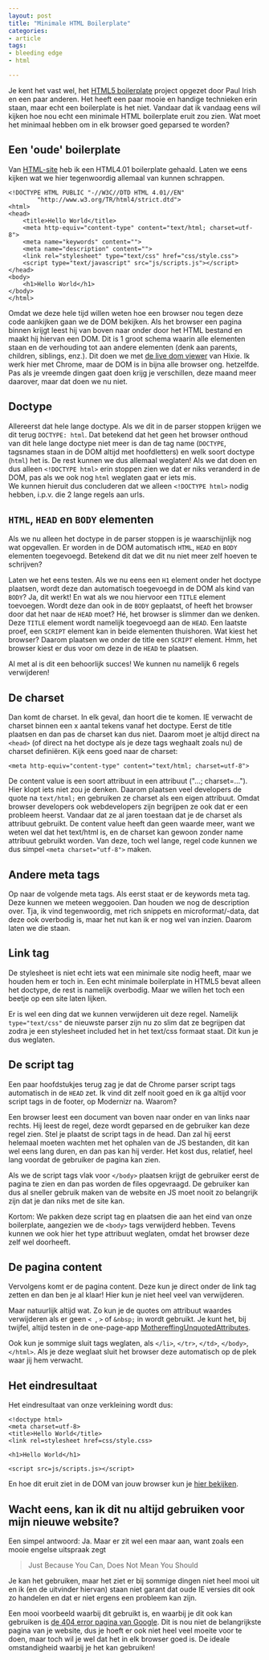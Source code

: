 ```yaml
---
layout: post
title: "Minimale HTML Boilerplate"
categories:
- article
tags:
- bleeding edge
- html

---
```

Je kent het vast wel, het [HTML5 boilerplate](http://html5boilerplate.com/)
project opgezet door Paul Irish en een paar anderen. Het heeft een paar mooie
en handige technieken erin staan, maar echt een boilerplate is het niet.
Vandaar dat ik vandaag eens wil kijken hoe nou echt een minimale HTML
boilerplate eruit zou zien. Wat moet het minimaal hebben om in elk browser
goed geparsed te worden?

## Een 'oude' boilerplate

Van [HTML-site](http://html-site.nl/) heb ik een HTML4.01 boilerplate gehaald.
Laten we eens kijken wat we hier tegenwoordig allemaal van kunnen schrappen.

    <!DOCTYPE HTML PUBLIC "-//W3C//DTD HTML 4.01//EN"
            "http://www.w3.org/TR/html4/strict.dtd">
    <html>
    <head>
        <title>Hello World</title>
        <meta http-equiv="content-type" content="text/html; charset=utf-8">
        <meta name="keywords" content="">
        <meta name="description" content="">
        <link rel="stylesheet" type="text/css" href="css/style.css">
        <script type="text/javascript" src="js/scripts.js"></script>
    </head>
    <body>
        <h1>Hello World</h1>
    </body>
    </html>

Omdat we deze hele tijd willen weten hoe een browser nou tegen deze code
aankijken gaan we de DOM bekijken. Als het browser een pagina binnen krijgt
leest hij van boven naar onder door het HTML bestand en maakt hij hiervan een
DOM. Dit is 1 groot schema waarin alle elementen staan en de verhouding tot
aan andere elementen (denk aan parents, children, siblings, enz.). Dit doen we
met [de live dom viewer](http://software.hixie.ch/utilities/js/live-dom-viewer/)
van Hixie. Ik werk hier met Chrome, maar de DOM is in bijna alle browser ong.
hetzelfde. Pas als je vreemde dingen gaat doen krijg je verschillen, deze
maand meer daarover, maar dat doen we nu niet.

## Doctype

Allereerst dat hele lange doctype. Als we dit in de parser stoppen krijgen we
dit terug `DOCTYPE: html`. Dat betekend dat het geen het browser onthoud van
dit hele lange doctype niet meer is dan de tag name (`DOCTYPE`, tagsnames
staan in de DOM altijd met hoofdletters) en welk soort doctype (`html`) het
is. De rest kunnen we dus allemaal weglaten! Als we dat doen en dus alleen
`<!DOCTYPE html>` erin stoppen zien we dat er niks veranderd in de
DOM, pas als we ook nog `html` weglaten gaat er iets mis.<br /> We kunnen
hieruit dus concluderen dat we alleen `<!DOCTYPE html>` nodig
hebben, i.p.v. die 2 lange regels aan urls.

## `HTML`, `HEAD` en `BODY` elementen

Als we nu alleen het doctype in de parser stoppen is je waarschijnlijk nog wat
opgevallen. Er worden in de DOM automatisch `HTML`, `HEAD` en `BODY` elementen
toegevoegd. Betekend dit dat we dit nu niet meer zelf hoeven te schrijven?

Laten we het eens testen. Als we nu eens een `H1` element onder het doctype
plaatsen, wordt deze dan automatisch toegevoegd in de DOM als kind van `BODY`?
Ja, dit werkt! En wat als we nou hiervoor een `TITLE` element toevoegen. Wordt
deze dan ook in de `BODY` geplaatst, of heeft het browser door dat het naar de
`HEAD` moet? Hé, het browser is slimmer dan we denken. Deze `TITLE` element
wordt namelijk toegevoegd aan de `HEAD`. Een laatste proef, een `SCRIPT`
element kan in beide elementen thuishoren. Wat kiest het browser? Daarom
plaatsen we onder de title een `SCRIPT` element. Hmm, het browser kiest er dus
voor om deze in de `HEAD` te plaatsen.

Al met al is dit een behoorlijk succes! We kunnen nu namelijk 6 regels
verwijderen!

## De charset

Dan komt de charset. In elk geval, dan hoort die te komen. IE verwacht de
charset binnen een x aantal tekens vanaf het doctype. Eerst de title plaatsen
en dan pas de charset kan dus niet. Daarom moet je altijd direct na `<head>`
(of direct na het doctype als je deze tags weghaalt zoals nu) de charset
definiëren. Kijk eens goed naar de charset:

    <meta http-equiv="content-type" content="text/html; charset=utf-8">

De content value is een soort attribuut in een attribuut ("...; charset=...").
Hier klopt iets niet zou je denken. Daarom plaatsen veel developers de quote
na `text/html;` en gebruiken ze charset als een eigen attribuut. Omdat browser
developers ook webdevelopers zijn begrijpen ze ook dat er een probleem heerst.
Vandaar dat ze al jaren toestaan dat je de charset als attribuut gebruikt. De
content value heeft dan geen waarde meer, want we weten wel dat het text/html
is, en de charset kan gewoon zonder name attribuut gebruikt worden. Van deze,
toch wel lange, regel code kunnen we dus simpel `<meta charset="utf-8">` maken.

## Andere meta tags

Op naar de volgende meta tags. Als eerst staat er de keywords meta tag. Deze
kunnen we meteen weggooien. Dan houden we nog de description over. Tja, ik
vind tegenwoordig, met rich snippets en microformat/-data, dat deze ook
overbodig is, maar het nut kan ik er nog wel van inzien. Daarom laten we die
staan.

## Link tag

De stylesheet is niet echt iets wat een minimale site nodig heeft, maar we
houden hem er toch in. Een echt minimale boilerplate in HTML5 bevat alleen het
doctype, de rest is namelijk overbodig. Maar we willen het toch een beetje op
een site laten lijken.

Er is wel een ding dat we kunnen verwijderen uit deze regel. Namelijk
`type="text/css"` de nieuwste parser zijn nu zo slim dat ze begrijpen dat
zodra je een stylesheet included het in het text/css formaat staat. Dit kun je
dus weglaten.

## De script tag

Een paar hoofdstukjes terug zag je dat de Chrome parser script tags
automatisch in de `HEAD` zet. Ik vind dit zelf nooit goed en ik ga altijd voor
script tags in de footer, op Modernizr na. Waarom?

Een browser leest een document van boven naar onder en van links naar rechts.
Hij leest de regel, deze wordt geparsed en de gebruiker kan deze regel zien.
Stel je plaatst de script tags in de head. Dan zal hij eerst helemaal moeten
wachten met het ophalen van de JS bestanden, dit kan wel eens lang duren, en
dan pas kan hij verder. Het kost dus, relatief, heel lang voordat de gebruiker
de pagina kan zien.

Als we de script tags vlak voor `</body>` plaatsen krijgt de gebruiker eerst
de pagina te zien en dan pas worden de files opgevraagd. De gebruiker kan dus
al sneller gebruik maken van de website en JS moet nooit zo belangrijk zijn
dat je dan niks met de site kan.

Kortom: We pakken deze script tag en plaatsen die aan het eind van onze
boilerplate, aangezien we de `<body>` tags verwijderd hebben. Tevens kunnen we
ook hier het type attribuut weglaten, omdat het browser deze zelf wel
doorheeft.

## De pagina content

Vervolgens komt er de pagina content. Deze kun je direct onder de link tag
zetten en dan ben je al klaar! Hier kun je niet heel veel van verwijderen.

Maar natuurlijk altijd wat. Zo kun je de quotes om attribuut waardes
verwijderen als er geen `< `, `>` of `&nbsp;` in wordt gebruikt. Je kunt het,
bij twijfel, altijd testen in de one-page-app 
[MothereffingUnquotedAttributes](http://mothereffingunquotedattributes.com).

Ook kun je sommige sluit tags weglaten, als `</li>`, `</tr>`, `</td>`,
`</body>`, `</html>`. Als je deze weglaat sluit het browser deze automatisch
op de plek waar jij hem verwacht.

## Het eindresultaat

Het eindresultaat van onze verkleining wordt dus:

    <!doctype html>
    <meta charset=utf-8>
    <title>Hello World</title>
    <link rel=stylesheet href=css/style.css>

    <h1>Hello World</h1>

    <script src=js/scripts.js></script>

En hoe dit eruit ziet in de DOM van jouw browser kun je
[hier bekijken](http://software.hixie.ch/utilities/js/live-dom-viewer/?%3C!DOCTYPE%20HTML%3E%0A%3Cmeta%20charset%3Dutf-8%3E%0A%3Ctitle%3EHello%20World%3C%2Ftitle%3E%0A%3Clink%20rel%3Dstylesheet%20href%3Dcss%2Fstyle.css%3E%0A%3Ch1%3EHello%20world%3C%2Fh1%3E%0A%3Cscript%20src%3Djs%2Fscripts.js%3E%3C%2Fscript%3E).</head>

## Wacht eens, kan ik dit nu altijd gebruiken voor mijn nieuwe website?

Een simpel antwoord: Ja. Maar er zit wel een maar aan, want zoals een mooie engelse uitspraak zegt 

 > Just Because You Can, Does Not Mean You Should

Je kan het gebruiken, maar het ziet er bij sommige dingen niet heel mooi uit
en ik (en de uitvinder hiervan) staan niet garant dat oude IE versies dit ook
zo handelen en dat er niet ergens een probleem kan zijn.

Een mooi voorbeeld waarbij dit gebruikt is, en waarbij je dit ook kan
gebruiken is [de 404 error pagina van Google](http://www.google.com/404.html).
Dit is nou niet de belangrijkste pagina van je website, dus je hoeft er ook
niet heel veel moeite voor te doen, maar toch wil je wel dat het in elk
browser goed is. De ideale omstandigheid waarbij je het kan gebruiken!
